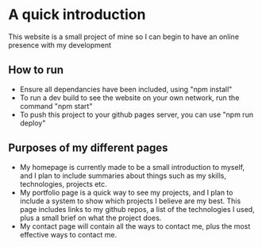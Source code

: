 # A quick introduction
This website is a small project of mine so I can begin to have an online presence with my development

## How to run
* Ensure all dependancies have been included, using "npm install"
* To run a dev build to see the website on your own network, run the command "npm start"
* To push this project to your github pages server, you can use "npm run deploy"


## Purposes of my different pages
* My homepage is currently made to be a small introduction to myself, and I plan to include summaries about things such as my skills, technologies, projects etc.
* My portfolio page is a quick way to see my projects, and I plan to include a system to show which projects I believe are my best. This page includes links to my github repos, a list of the technologies I used, plus a small brief on what the project does.
* My contact page will contain all the ways to contact me, plus the most effective ways to contact me.